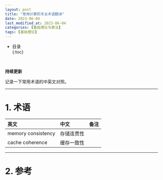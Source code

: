 ```yaml
---
layout: post
title: "常用计算机专业术语翻译"
date: 2023-06-04
last_modified_at: 2023-06-04
categories: [基础理论与算法]
tags: [基础理论]
---
```


* 目录  
{:toc}
<br/>

**持续更新**   

记录一下常用术语的中英文对照。   

---

# 1. 术语 

|英文|中文|备注|
|:--|:--|:--|
|memory consistency|存储连贯性||
|cache coherence|缓存一致性||


---

# 2. 参考

